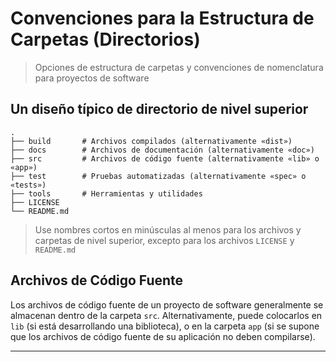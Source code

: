 # Convenciones para la Estructura de Carpetas (Directorios)

> Opciones de estructura de carpetas y convenciones de nomenclatura para proyectos de software

## Un diseño típico de directorio de nivel superior

    .
    ├── build       # Archivos compilados (alternativamente «dist»)
    ├── docs        # Archivos de documentación (alternativamente «doc»)
    ├── src         # Archivos de código fuente (alternativamente «lib» o «app»)
    ├── test        # Pruebas automatizadas (alternativamente «spec» o «tests»)
    ├── tools       # Herramientas y utilidades
    ├── LICENSE
    └── README.md

> Use nombres cortos en minúsculas al menos para los archivos y carpetas de nivel superior, excepto para los archivos `LICENSE` y `README.md`

## Archivos de Código Fuente

Los archivos de código fuente de un proyecto de software generalmente se almacenan dentro de la carpeta `src`. Alternativamente, puede colocarlos en `lib` (si está desarrollando una biblioteca), o en la carpeta `app` (si se supone que los archivos de código fuente de su aplicación no deben compilarse).

---

